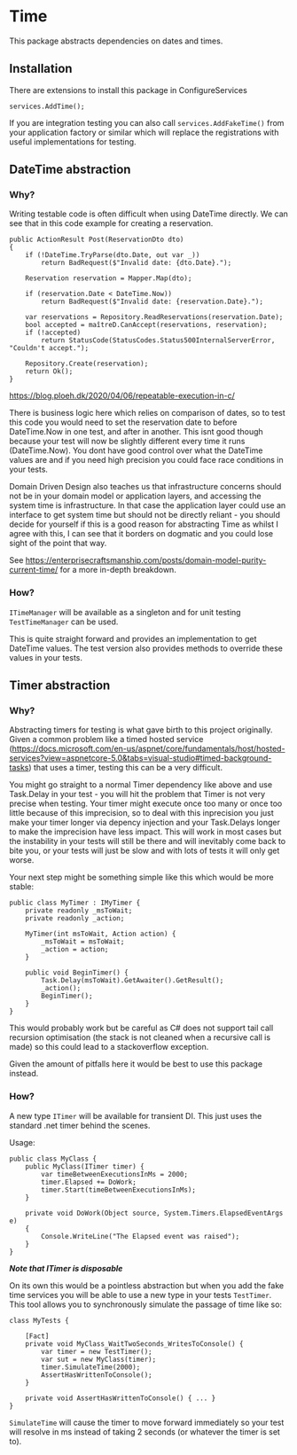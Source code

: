 # Time
This package abstracts dependencies on dates and times.

## Installation
There are extensions to install this package in ConfigureServices

```services.AddTime();```

If you are integration testing you can also call ```services.AddFakeTime()``` from your application factory or similar which will replace the registrations with useful implementations for testing.

## DateTime abstraction
### Why?
Writing testable code is often difficult when using DateTime directly. We can see that in this code example for creating a reservation.

```
public ActionResult Post(ReservationDto dto)
{
    if (!DateTime.TryParse(dto.Date, out var _))
        return BadRequest($"Invalid date: {dto.Date}.");
 
    Reservation reservation = Mapper.Map(dto);
 
    if (reservation.Date < DateTime.Now))
        return BadRequest($"Invalid date: {reservation.Date}.");
 
    var reservations = Repository.ReadReservations(reservation.Date);
    bool accepted = maîtreD.CanAccept(reservations, reservation);
    if (!accepted)
        return StatusCode(StatusCodes.Status500InternalServerError, "Couldn't accept.");
 
    Repository.Create(reservation);
    return Ok();
}
```

https://blog.ploeh.dk/2020/04/06/repeatable-execution-in-c/

There is business logic here which relies on comparison of dates, so to test this code you would need to set the reservation date to before DateTime.Now in one test, and after in another.
This isnt good though because your test will now be slightly different every time it runs (DateTime.Now). You dont have good control over what the DateTime values are and if you need high precision you could face race conditions in your tests.

Domain Driven Design also teaches us that infrastructure concerns should not be in your domain model or application layers, and accessing the system time is infrastructure. In that case the application layer could use an interface to get system time but should not be directly reliant - you should decide for yourself if this is a good reason for abstracting Time as whilst I agree with this, I can see that it borders on dogmatic and you could lose sight of the point that way.

See https://enterprisecraftsmanship.com/posts/domain-model-purity-current-time/ for a more in-depth breakdown.
### How?
`ITimeManager` will be available as a singleton and for unit testing `TestTimeManager` can be used.

This is quite straight forward and provides an implementation to get DateTime values. The test version also provides methods to override these values in your tests.

## Timer abstraction
### Why?
Abstracting timers for testing is what gave birth to this project originally. Given a common problem like a timed hosted service (https://docs.microsoft.com/en-us/aspnet/core/fundamentals/host/hosted-services?view=aspnetcore-5.0&tabs=visual-studio#timed-background-tasks) that uses a timer, testing this can be a very difficult.

You might go straight to a normal Timer dependency like above and use Task.Delay in your test - you will hit the problem that Timer is not very precise when testing. Your timer might execute once too many or once too little because of this imprecision, so to deal with this inprecision you just make your timer longer via depency injection and your Task.Delays longer to make the imprecision have less impact. This will work in most cases but the instability in your tests will still be there and will inevitably come back to bite you, or your tests will just be slow and with lots of tests it will only get worse.

Your next step might be something simple like this which would be more stable:

```
public class MyTimer : IMyTimer {
	private readonly _msToWait;
	private readonly _action;
	
	MyTimer(int msToWait, Action action) {
		_msToWait = msToWait;
		_action = action;
	}
	
	public void BeginTimer() {
		Task.Delay(msToWait).GetAwaiter().GetResult();
		_action();
		BeginTimer();
	}
}
```

This would probably work but be careful as C# does not support tail call recursion optimisation (the stack is not cleaned when a recursive call is made) so this could lead to a stackoverflow exception.

Given the amount of pitfalls here it would be best to use this package instead.
### How?
A new type `ITimer` will be available for transient DI. This just uses the standard .net timer behind the scenes.

Usage:

```
public class MyClass {
    public MyClass(ITimer timer) {
		var timeBetweenExecutionsInMs = 2000;
		timer.Elapsed += DoWork;
		timer.Start(timeBetweenExecutionsInMs);
	}
	
	private void DoWork(Object source, System.Timers.ElapsedEventArgs e)
    {
        Console.WriteLine("The Elapsed event was raised");
    }
}
```

***Note that ITimer is disposable***

On its own this would be a pointless abstraction but when you add the fake time services you will be able to use a new type in your tests ```TestTimer```. This tool allows you to synchronously simulate the passage of time like so:

```
class MyTests {
    
	[Fact]
	private void MyClass_WaitTwoSeconds_WritesToConsole() {
		var timer = new TestTimer();
		var sut = new MyClass(timer);
		timer.SimulateTime(2000);
		AssertHasWrittenToConsole();
	}
	
	private void AssertHasWrittenToConsole() { ... }
}
```

`SimulateTime` will cause the timer to move forward immediately so your test will resolve in ms instead of taking 2 seconds (or whatever the timer is set to).